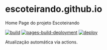# escoteirando.github.io

Home Page do projeto Escoteirando

[![build](https://github.com/escoteirando/escoteirando.github.io/actions/workflows/mkdocs.yml/badge.svg)](https://github.com/escoteirando/escoteirando.github.io/actions/workflows/mkdocs.yml)
[![pages-build-deployment](https://github.com/escoteirando/escoteirando.github.io/actions/workflows/pages/pages-build-deployment/badge.svg)](https://github.com/escoteirando/escoteirando.github.io/actions/workflows/pages/pages-build-deployment)
[![deploy](https://img.shields.io/badge/Deploy-escoteirando.github.io-green)](https://escoteirando.github.io)

Atualização automática via actions.